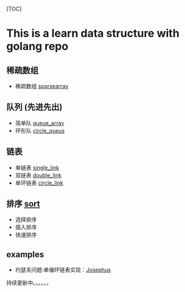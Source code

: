 [TOC]


# This is a learn data structure with golang repo
## 稀疏数组 
- 稀疏数组 [sparsearray](https://github.com/miiniper/data_structure/blob/master/sparsearray.go)
## 队列 (先进先出)
-  简单队 [queue_array](https://github.com/miiniper/data_structure/blob/master/queuearray.go)
-  环形队 [circle_queus](https://github.com/miiniper/data_structure/blob/master/circle_queue.go)
## 链表
-  单链表 [single_link](https://github.com/miiniper/data_structure/blob/master/single_link.go)
-  双链表 [double_link](https://github.com/miiniper/data_structure/blob/master/double_link.go)
-  单环链表 [circle_link](https://github.com/miiniper/data_structure/blob/master/circle_link.go)


## 排序 [sort](https://github.com/miiniper/data_structure/blob/master/sort.go)
- 选择排序
- 插入排序
- 快速排序 


## examples
-  约瑟夫问题:单循环链表实现：[Josephus](https://github.com/miiniper/data_structure/blob/master/examples/josephus.go)






持续更新中。。。。。。



